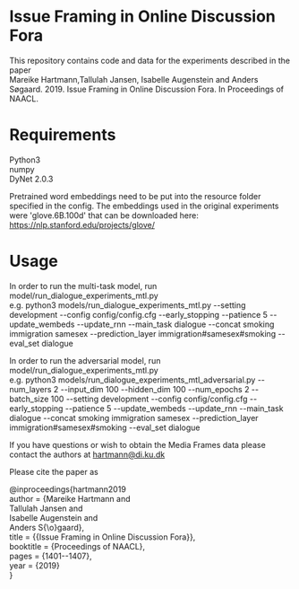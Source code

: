 # Issue Framing in Online Discussion Fora

This repository contains code and data for the experiments described in the paper <br/>
Mareike Hartmann,Tallulah Jansen, Isabelle Augenstein and Anders Søgaard. 2019. Issue Framing in Online Discussion Fora. In Proceedings of NAACL.

# Requirements
Python3<br/>
numpy<br/>
DyNet 2.0.3<br/>

Pretrained word embeddings need to be put into the resource folder specified in the config. The embeddings used in the original experiments were 'glove.6B.100d' that can be downloaded here: https://nlp.stanford.edu/projects/glove/

# Usage


In order to run the multi-task model, run model/run_dialogue_experiments_mtl.py<br/>
e.g. python3 models/run_dialogue_experiments_mtl.py --setting development --config config/config.cfg --early_stopping --patience 5 --update_wembeds --update_rnn --main_task dialogue --concat smoking immigration samesex --prediction_layer immigration#samesex#smoking --eval_set dialogue<br/>

In order to run the adversarial model, run model/run_dialogue_experiments_mtl.py<br/>
e.g. python3 models/run_dialogue_experiments_mtl_adversarial.py --num_layers 2 --input_dim 100 --hidden_dim 100 --num_epochs 2 --batch_size 100 --setting development --config config/config.cfg --early_stopping --patience 5 --update_wembeds --update_rnn --main_task dialogue --concat smoking immigration samesex --prediction_layer immigration#samesex#smoking --eval_set dialogue<br/>



If you have questions or wish to obtain the Media Frames data please contact the authors at hartmann@di.ku.dk<br/>

Please cite the paper as<br/>

@inproceedings{hartmann2019<br/>
  author    = {Mareike Hartmann and<br/>
               Tallulah Jansen and<br/>
               Isabelle Augenstein and<br/>
               Anders S{\o}gaard},<br/>
  title     = {{Issue Framing in Online Discussion Fora}},<br/>
  booktitle   = {Proceedings of NAACL},<br/>
  pages    = {1401--1407},<br/>
  year      = {2019}<br/>
}


